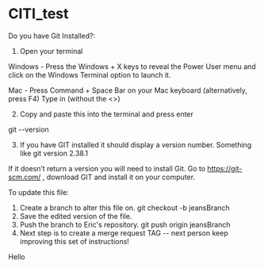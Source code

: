 # CITI_test

Do you have Git Installed?:
1. Open your terminal

Windows - Press the Windows + X keys to reveal the Power User menu and click on the Windows Terminal option to launch it.

Mac - Press Command + Space Bar on your Mac keyboard (alternatively, press F4) Type in <Terminal> (without the <>)

2. Copy and paste this into the terminal and press enter

git --version

3. If you have GIT installed it should display a version number. Something like git version 2.38.1


If it doesn’t return a version you will need to install Git. Go to https://git-scm.com/ , download GIT and install it on your computer.


To update this file:
1.  Create a branch to alter this file on.  git checkout -b jeansBranch
2.  Save the edited version of the file.
3.  Push the branch to Eric's repository.  git push origin jeansBranch
4.  Next step is to create a merge request  TAG -- next person keep improving this set of instructions!

Hello
